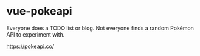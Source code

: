 # vue-pokeapi
Everyone does a TODO list or blog. Not everyone finds a random Pokémon API to experiment with.

https://pokeapi.co/
